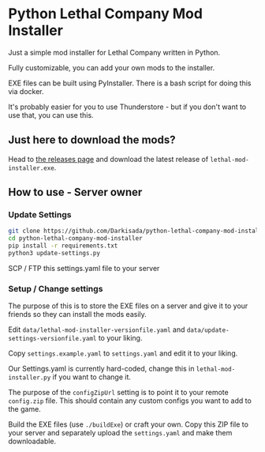 # Python Lethal Company Mod Installer

Just a simple mod installer for Lethal Company written in Python.

Fully customizable, you can add your own mods to the installer.

EXE files can be built using PyInstaller. There is a bash script for doing this via docker.

It's probably easier for you to use Thunderstore - but if you don't want to use that, you can use this.

## Just here to download the mods?

Head to [the releases page](https://github.com/Darkisada/python-lethal-company-mod-installer/releases) and download the latest release of `lethal-mod-installer.exe`.

## How to use - Server owner

### Update Settings
```bash
git clone https://github.com/Darkisada/python-lethal-company-mod-installer.git
cd python-lethal-company-mod-installer
pip install -r requirements.txt
python3 update-settings.py
```

SCP / FTP this settings.yaml file to your server

### Setup / Change settings
The purpose of this is to store the EXE files on a server and give it to your friends so they can install the mods easily.

Edit `data/lethal-mod-installer-versionfile.yaml` and `data/update-settings-versionfile.yaml` to your liking.

Copy `settings.example.yaml` to `settings.yaml` and edit it to your liking.

Our Settings.yaml is currently hard-coded, change this in `lethal-mod-installer.py` if you want to change it.

The purpose of the `configZipUrl` setting is to point it to your remote `config.zip` file. This should contain any custom configs you want to add to the game.

Build the EXE files (use `./buildExe`) or craft your own. Copy this ZIP file to your server and separately upload the `settings.yaml` and make them downloadable.

